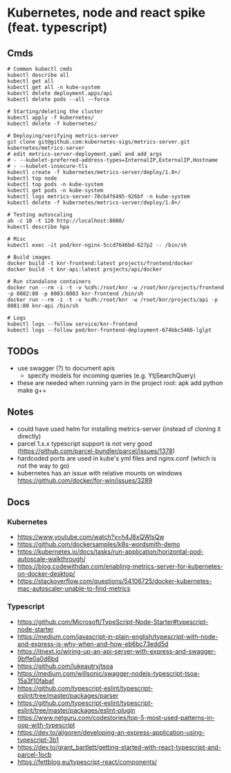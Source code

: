 # Kubernetes, node and react spike (feat. typescript)

## Cmds

```
# Common kubectl cmds
kubectl describe all
kubectl get all
kubectl get all -n kube-system
kubectl delete deployment.apps/api
kubectl delete pods --all --force

# Starting/deleting the cluster
kubectl apply -f kubernetes/
kubectl delete -f kubernetes/

# Deploying/verifying metrics-server
git clone git@github.com:kubernetes-sigs/metrics-server.git kubernetes/metrics-server
# edit metrics-server-deployment.yaml and add args
# - --kubelet-preferred-address-types=InternalIP,ExternalIP,Hostname
# - --kubelet-insecure-tls
kubectl create -f kubernetes/metrics-server/deploy/1.8+/
kubectl top node
kubectl top pods -n kube-system
kubectl get pods -n kube-system
kubectl logs metrics-server-78cb4f6495-926bf -n kube-system
kubectl delete -f kubernetes/metrics-server/deploy/1.8+/

# Testing autoscaling
ab -c 10 -t 120 http://localhost:8080/
kubectl describe hpa

# Misc
kubectl exec -it pod/knr-nginx-5ccd7646bd-627p2 -- /bin/sh

# Build images
docker build -t knr-frontend:latest projects/frontend/docker
docker build -t knr-api:latest projects/api/docker

# Run standalone containers
docker run --rm -i -t -v %cd%:/root/knr -w /root/knr/projects/frontend -p 8082:80 -p 8083:8083 knr-frontend /bin/sh
docker run --rm -i -t -v %cd%:/root/knr -w /root/knr/projects/api -p 8081:80 knr-api /bin/sh

# Logs
kubectl logs --follow service/knr-frontend
kubectl logs --follow pod/knr-frontend-deployment-674bbc5466-lglpt

```

## TODOs

- use swagger (?) to document apis
  - specify models for incoming queries (e.g. YtjSearchQuery)
- these are needed when running yarn in the project root: apk add python make g++

## Notes

- could have used helm for installing metrics-server (instead of cloning it directly)
- parcel 1.x.x typescript support is not very good (https://github.com/parcel-bundler/parcel/issues/1378)
- hardcoded ports are used in kube's yml files and nginx.conf (which is not the way to go)
- kubernetes has an issue with relative mounts on windows https://github.com/docker/for-win/issues/3289

## Docs

### Kubernetes

- https://www.youtube.com/watch?v=h4J8xQWlsQw
- https://github.com/dockersamples/k8s-wordsmith-demo
- https://kubernetes.io/docs/tasks/run-application/horizontal-pod-autoscale-walkthrough/
- https://blog.codewithdan.com/enabling-metrics-server-for-kubernetes-on-docker-desktop/
- https://stackoverflow.com/questions/54106725/docker-kubernetes-mac-autoscaler-unable-to-find-metrics

### Typescript

- https://github.com/Microsoft/TypeScript-Node-Starter#typescript-node-starter
- https://medium.com/javascript-in-plain-english/typescript-with-node-and-express-js-why-when-and-how-eb6bc73edd5d
- https://itnext.io/wiring-up-an-api-server-with-express-and-swagger-9bffe0a0d6bd
- https://github.com/lukeautry/tsoa
- https://medium.com/willsonic/swagger-nodejs-typescript-tsoa-15a3f10fabaf
- https://github.com/typescript-eslint/typescript-eslint/tree/master/packages/parser
- https://github.com/typescript-eslint/typescript-eslint/tree/master/packages/eslint-plugin
- https://www.netguru.com/codestories/top-5-most-used-patterns-in-oop-with-typescript
- https://dev.to/aligoren/developing-an-express-application-using-typescript-3b1
- https://dev.to/grant_bartlett/getting-started-with-react-typescript-and-parcel-1ocb
- https://fettblog.eu/typescript-react/components/
